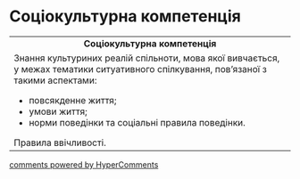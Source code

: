 <div id="hypercomments_widget" class="js-hypercomments-widget invisible"></div>

# Соціокультурна компетенція

<table>
  <tr>
    <td align="center"><b>Соціокультурна компетенція</b></td>
  </tr>
<td style="vertical-align:top !important;">
Знання культуриних реалій спільноти, мова якої вивчається, у межах тематики ситуативного спілкування, пов’язаної з такими аспектами:  
<ul>
<li>повсякденне життя;</li>
<li>умови життя;</li>
<li>норми поведінки та соціальні правила поведінки.</li>
</ul>
Правила ввічливості.<br>
</td>
</table>

<div class="js-hypercomments-container">
    <a href="http://hypercomments.com" class="hc-link" title="comments widget">comments powered by HyperComments</a>
</div>